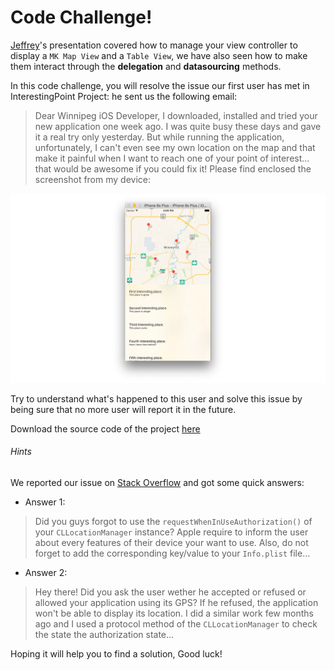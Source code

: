 # Code Challenge!

[Jeffrey](http://www.meetup.com/Winnipeg-iOS-Developers/members/52765062/)'s presentation covered how to manage your view controller to display a `MK Map View` and a `Table View`, we have also seen how to make them interact through the **delegation** and **datasourcing** methods.

In this code challenge, you will resolve the issue our first user has met in InterestingPoint Project: he sent us the following email:

> Dear Winnipeg iOS Developer, I downloaded, installed and tried your new application one week ago. I was quite busy these days and gave it a real try only yesterday. But while running the application, unfortunately, I can't even see my own location on the map and that make it painful when I want to reach one of your point of interest... that would be awesome if you could fix it! Please find enclosed the screenshot from my device:

![illustration8](../illustrations/illustration8.png)

Try to understand what's happened to this user and solve this issue by being sure that no more user will report it in the future.

Download the source code of the project [here](https://github.com/Winnipeg-iOS-Developers/InterestingPoint/archive/master.zip)

###### Hints

We reported our issue on [Stack Overflow](http://stackoverflow.com/) and got some quick answers:

* Answer 1:

> Did you guys forgot to use the `requestWhenInUseAuthorization()` of your `CLLocationManager` instance? Apple require to inform the user about every features of their device your want to use. Also, do not forget to add the corresponding key/value to your `Info.plist` file...

* Answer 2:

> Hey there! Did you ask the user wether he accepted or refused or allowed your application using its GPS? If he refused, the application won't be able to display its location. I did a similar work few months ago and I used a protocol method of the `CLLocationManager` to check the state the authorization state...

Hoping it will help you to find a solution, Good luck!